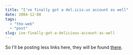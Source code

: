 ```yaml
---
title: "I've finally got a del.icio.us account as well"
date: 2004-12-08
tags: 
  - "the-web"
  - "post"
slug: ive-finally-got-a-delicious-account-as-well
---
```


So I'll be posting less links here, they will be found [there](http://del.icio.us/bdelacretaz).
